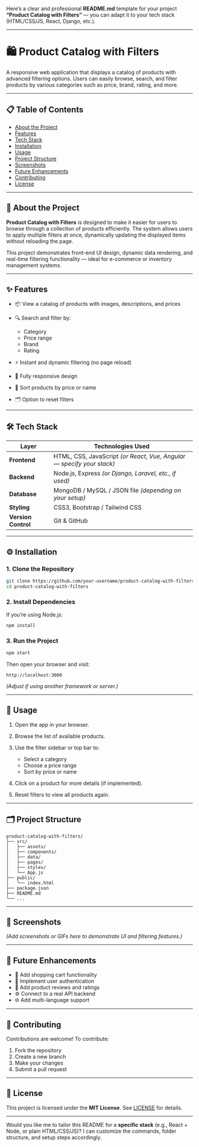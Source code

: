 Here’s a clear and professional **README.md** template for your project **“Product Catalog with Filters”** — you can adapt it to your tech stack (HTML/CSS/JS, React, Django, etc.).

---

# 🛍️ Product Catalog with Filters

A responsive web application that displays a catalog of products with advanced filtering options. Users can easily browse, search, and filter products by various categories such as price, brand, rating, and more.

---

## 📋 Table of Contents

* [About the Project](#-about-the-project)
* [Features](#-features)
* [Tech Stack](#-tech-stack)
* [Installation](#-installation)
* [Usage](#-usage)
* [Project Structure](#-project-structure)
* [Screenshots](#-screenshots)
* [Future Enhancements](#-future-enhancements)
* [Contributing](#-contributing)
* [License](#-license)

---

## 🧩 About the Project

**Product Catalog with Filters** is designed to make it easier for users to browse through a collection of products efficiently. The system allows users to apply multiple filters at once, dynamically updating the displayed items without reloading the page.

This project demonstrates front-end UI design, dynamic data rendering, and real-time filtering functionality — ideal for e-commerce or inventory management systems.

---

## ✨ Features

* 📦 View a catalog of products with images, descriptions, and prices
* 🔍 Search and filter by:

  * Category
  * Price range
  * Brand
  * Rating
* ⚡ Instant and dynamic filtering (no page reload)
* 📱 Fully responsive design
* 🧭 Sort products by price or name
* 🗂️ Option to reset filters

---

## 🛠️ Tech Stack

| Layer               | Technologies Used                                                     |
| ------------------- | --------------------------------------------------------------------- |
| **Frontend**        | HTML, CSS, JavaScript *(or React, Vue, Angular — specify your stack)* |
| **Backend**         | Node.js, Express *(or Django, Laravel, etc., if used)*                |
| **Database**        | MongoDB / MySQL / JSON file *(depending on your setup)*               |
| **Styling**         | CSS3, Bootstrap / Tailwind CSS                                        |
| **Version Control** | Git & GitHub                                                          |

---

## ⚙️ Installation

### 1. Clone the Repository

```bash
git clone https://github.com/your-username/product-catalog-with-filters.git
cd product-catalog-with-filters
```

### 2. Install Dependencies

If you’re using Node.js:

```bash
npm install
```

### 3. Run the Project

```bash
npm start
```

Then open your browser and visit:

```
http://localhost:3000
```

*(Adjust if using another framework or server.)*

---

## 🚀 Usage

1. Open the app in your browser.
2. Browse the list of available products.
3. Use the filter sidebar or top bar to:

   * Select a category
   * Choose a price range
   * Sort by price or name
4. Click on a product for more details (if implemented).
5. Reset filters to view all products again.

---

## 🗂️ Project Structure

```
product-catalog-with-filters/
├── src/
│   ├── assets/
│   ├── components/
│   ├── data/
│   ├── pages/
│   ├── styles/
│   └── App.js
├── public/
│   └── index.html
├── package.json
├── README.md
└── ...
```

---

## 📸 Screenshots

*(Add screenshots or GIFs here to demonstrate UI and filtering features.)*

---

## 🔮 Future Enhancements

* 🛒 Add shopping cart functionality
* 🔐 Implement user authentication
* 💬 Add product reviews and ratings
* ⚙️ Connect to a real API backend
* 🌐 Add multi-language support

---

## 🤝 Contributing

Contributions are welcome!
To contribute:

1. Fork the repository
2. Create a new branch
3. Make your changes
4. Submit a pull request

---

## 📄 License

This project is licensed under the **MIT License**.
See [LICENSE](LICENSE) for details.

---

Would you like me to tailor this README for a **specific stack** (e.g., React + Node, or plain HTML/CSS/JS)? I can customize the commands, folder structure, and setup steps accordingly.
